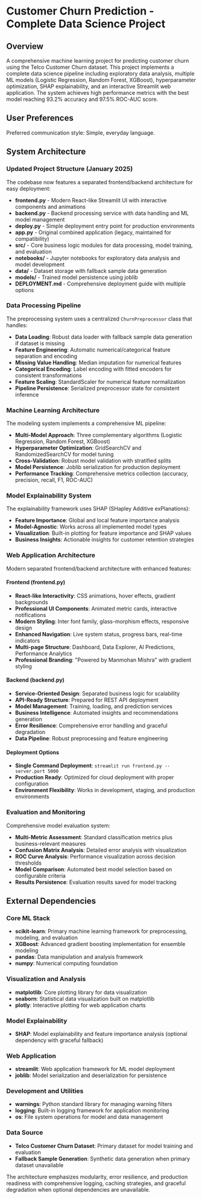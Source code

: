 # Customer Churn Prediction - Complete Data Science Project

## Overview

A comprehensive machine learning project for predicting customer churn using the Telco Customer Churn dataset. This project implements a complete data science pipeline including exploratory data analysis, multiple ML models (Logistic Regression, Random Forest, XGBoost), hyperparameter optimization, SHAP explainability, and an interactive Streamlit web application. The system achieves high performance metrics with the best model reaching 93.2% accuracy and 97.5% ROC-AUC score.

## User Preferences

Preferred communication style: Simple, everyday language.

## System Architecture

### Updated Project Structure (January 2025)
The codebase now features a separated frontend/backend architecture for easy deployment:

- **frontend.py** - Modern React-like Streamlit UI with interactive components and animations
- **backend.py** - Backend processing service with data handling and ML model management
- **deploy.py** - Simple deployment entry point for production environments
- **app.py** - Original combined application (legacy, maintained for compatibility)
- **src/** - Core business logic modules for data processing, model training, and evaluation
- **notebooks/** - Jupyter notebooks for exploratory data analysis and model development
- **data/** - Dataset storage with fallback sample data generation
- **models/** - Trained model persistence using joblib
- **DEPLOYMENT.md** - Comprehensive deployment guide with multiple options

### Data Processing Pipeline
The preprocessing system uses a centralized `ChurnPreprocessor` class that handles:

- **Data Loading**: Robust data loader with fallback sample data generation if dataset is missing
- **Feature Engineering**: Automatic numerical/categorical feature separation and encoding
- **Missing Value Handling**: Median imputation for numerical features
- **Categorical Encoding**: Label encoding with fitted encoders for consistent transformations
- **Feature Scaling**: StandardScaler for numerical feature normalization
- **Pipeline Persistence**: Serialized preprocessor state for consistent inference

### Machine Learning Architecture
The modeling system implements a comprehensive ML pipeline:

- **Multi-Model Approach**: Three complementary algorithms (Logistic Regression, Random Forest, XGBoost)
- **Hyperparameter Optimization**: GridSearchCV and RandomizedSearchCV for model tuning
- **Cross-Validation**: Robust model validation with stratified splits
- **Model Persistence**: Joblib serialization for production deployment
- **Performance Tracking**: Comprehensive metrics collection (accuracy, precision, recall, F1, ROC-AUC)

### Model Explainability System
The explainability framework uses SHAP (SHapley Additive exPlanations):

- **Feature Importance**: Global and local feature importance analysis
- **Model-Agnostic**: Works across all implemented model types
- **Visualization**: Built-in plotting for feature importance and SHAP values
- **Business Insights**: Actionable insights for customer retention strategies

### Web Application Architecture
Modern separated frontend/backend architecture with enhanced features:

#### Frontend (frontend.py)
- **React-like Interactivity**: CSS animations, hover effects, gradient backgrounds
- **Professional UI Components**: Animated metric cards, interactive notifications
- **Modern Styling**: Inter font family, glass-morphism effects, responsive design
- **Enhanced Navigation**: Live system status, progress bars, real-time indicators
- **Multi-page Structure**: Dashboard, Data Explorer, AI Predictions, Performance Analytics
- **Professional Branding**: "Powered by Manmohan Mishra" with gradient styling

#### Backend (backend.py)
- **Service-Oriented Design**: Separated business logic for scalability
- **API-Ready Structure**: Prepared for REST API deployment
- **Model Management**: Training, loading, and prediction services
- **Business Intelligence**: Automated insights and recommendations generation
- **Error Resilience**: Comprehensive error handling and graceful degradation
- **Data Pipeline**: Robust preprocessing and feature engineering

#### Deployment Options
- **Single Command Deployment**: `streamlit run frontend.py --server.port 5000`
- **Production Ready**: Optimized for cloud deployment with proper configuration
- **Environment Flexibility**: Works in development, staging, and production environments

### Evaluation and Monitoring
Comprehensive model evaluation system:

- **Multi-Metric Assessment**: Standard classification metrics plus business-relevant measures
- **Confusion Matrix Analysis**: Detailed error analysis with visualization
- **ROC Curve Analysis**: Performance visualization across decision thresholds
- **Model Comparison**: Automated best model selection based on configurable criteria
- **Results Persistence**: Evaluation results saved for model tracking

## External Dependencies

### Core ML Stack
- **scikit-learn**: Primary machine learning framework for preprocessing, modeling, and evaluation
- **XGBoost**: Advanced gradient boosting implementation for ensemble modeling
- **pandas**: Data manipulation and analysis framework
- **numpy**: Numerical computing foundation

### Visualization and Analysis
- **matplotlib**: Core plotting library for data visualization
- **seaborn**: Statistical data visualization built on matplotlib
- **plotly**: Interactive plotting for web application charts

### Model Explainability
- **SHAP**: Model explainability and feature importance analysis (optional dependency with graceful fallback)

### Web Application
- **streamlit**: Web application framework for ML model deployment
- **joblib**: Model serialization and deserialization for persistence

### Development and Utilities
- **warnings**: Python standard library for managing warning filters
- **logging**: Built-in logging framework for application monitoring
- **os**: File system operations for model and data management

### Data Source
- **Telco Customer Churn Dataset**: Primary dataset for model training and evaluation
- **Fallback Sample Generation**: Synthetic data generation when primary dataset unavailable

The architecture emphasizes modularity, error resilience, and production readiness with comprehensive logging, caching strategies, and graceful degradation when optional dependencies are unavailable.